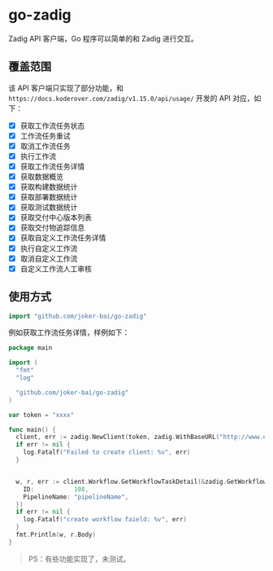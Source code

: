 # go-zadig

Zadig API 客户端，Go 程序可以简单的和 Zadig 进行交互。

## 覆盖范围

该 API 客户端只实现了部分功能，和 `https://docs.koderover.com/zadig/v1.15.0/api/usage/` 开发的 API 对应，如下：

- [x] 获取工作流任务状态
- [x] 工作流任务重试
- [x] 取消工作流任务
- [x] 执行工作流
- [x] 获取工作流任务详情
- [x] 获取数据概览
- [x] 获取构建数据统计
- [x] 获取部署数据统计
- [x] 获取测试数据统计
- [x] 获取交付中心版本列表
- [x] 获取交付物追踪信息
- [x] 获取自定义工作流任务详情
- [x] 执行自定义工作流
- [x] 取消自定义工作流
- [x] 自定义工作流人工审核

## 使用方式

```go
import "github.com/joker-bai/go-zadig"
```

例如获取工作流任务详情，样例如下：

```go
package main

import (
  "fmt"
  "log"

  "github.com/joker-bai/go-zadig"
)

var token = "xxxx"

func main() {
  client, err := zadig.NewClient(token, zadig.WithBaseURL("http://www.example.com/"))
  if err != nil {
    log.Fatalf("Failed to create client: %v", err)
  }


  w, r, err := client.Workflow.GetWorkflowTaskDetail(&zadig.GetWorkflowTaskDetailOptions{
    ID:           108,
    PipelineName: "pipelineName",
  })
  if err != nil {
    log.Fatalf("create workflow faield: %v", err)
  }
  fmt.Println(w, r.Body)
}
```

> PS：有些功能实现了，未测试。
